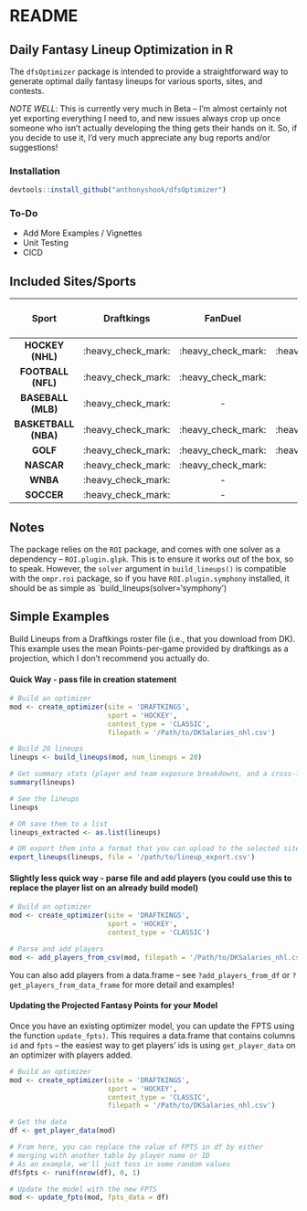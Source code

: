 README
================

## Daily Fantasy Lineup Optimization in R

The `dfsOptimizer` package is intended to provide a straightforward way
to generate optimal daily fantasy lineups for various sports, sites, and
contests.

*NOTE WELL*: This is currently very much in Beta – I’m almost certainly
not yet exporting everything I need to, and new issues always crop up
once someone who isn’t actually developing the thing gets their hands on
it. So, if you decide to use it, I’d very much appreciate any bug
reports and/or suggestions\!

### Installation

``` r
devtools::install_github("anthonyshook/dfsOptimizer")
```

### To-Do

  - Add More Examples / Vignettes
  - Unit
Testing
  - CICD

## Included Sites/Sports

|        Sport         |      Draftkings      |       FanDuel        |        Yahoo         | Draftkings Single Game | FanDuel Single Game |
| :------------------: | :------------------: | :------------------: | :------------------: | :--------------------: | :-----------------: |
|   **HOCKEY (NHL)**   | :heavy\_check\_mark: | :heavy\_check\_mark: | :heavy\_check\_mark: |  :heavy\_check\_mark:  |         \-          |
|  **FOOTBALL (NFL)**  | :heavy\_check\_mark: | :heavy\_check\_mark: |          \-          |  :heavy\_check\_mark:  |         \-          |
|  **BASEBALL (MLB)**  | :heavy\_check\_mark: |          \-          |          \-          |  :heavy\_check\_mark:  |         \-          |
| **BASKETBALL (NBA)** | :heavy\_check\_mark: | :heavy\_check\_mark: | :heavy\_check\_mark: |  :heavy\_check\_mark:  |         \-          |
|       **GOLF**       | :heavy\_check\_mark: | :heavy\_check\_mark: | :heavy\_check\_mark: |           \-           |         \-          |
|      **NASCAR**      | :heavy\_check\_mark: | :heavy\_check\_mark: |          \-          |           \-           |         \-          |
|       **WNBA**       | :heavy\_check\_mark: |          \-          |          \-          |           \-           |         \-          |
|      **SOCCER**      | :heavy\_check\_mark: |          \-          |          \-          |           \-           |         \-          |

## Notes

The package relies on the `ROI` package, and comes with one solver as a
dependency – `ROI.plugin.glpk`. This is to ensure it works out of the
box, so to speak. However, the `solver` argument in `build_lineups()` is
compatible with the `ompr.roi` package, so if you have
`ROI.plugin.symphony` installed, it should be as simple as
\`build\_lineups(solver=‘symphony’)

## Simple Examples

Build Lineups from a Draftkings roster file (i.e., that you download
from DK). This example uses the mean Points-per-game provided by
draftkings as a projection, which I don’t recommend you actually do.

#### Quick Way - pass file in creation statement

``` r
# Build an optimizer
mod <- create_optimizer(site = 'DRAFTKINGS', 
                        sport = 'HOCKEY', 
                        contest_type = 'CLASSIC', 
                        filepath = '/Path/to/DKSalaries_nhl.csv')

# Build 20 lineups
lineups <- build_lineups(mod, num_lineups = 20)

# Get summary stats (player and team exposure breakdowns, and a cross-lineup similarity measure)
summary(lineups)

# See the lineups
lineups

# OR save them to a list
lineups_extracted <- as.list(lineups)

# OR export them into a format that you can upload to the selected site
export_lineups(lineups, file = '/path/to/lineup_export.csv')
```

#### Slightly less quick way - parse file and add players (you could use this to replace the player list on an already build model)

``` r
# Build an optimizer
mod <- create_optimizer(site = 'DRAFTKINGS', 
                        sport = 'HOCKEY', 
                        contest_type = 'CLASSIC')

# Parse and add players
mod <- add_players_from_csv(mod, filepath = '/Path/to/DKSalaries_nhl.csv')
```

You can also add players from a data.frame – see `?add_players_from_df`
or `?get_players_from_data_frame` for more detail and examples\!

#### Updating the Projected Fantasy Points for your Model

Once you have an existing optimizer model, you can update the FPTS using
the function `update_fpts)`. This requires a data.frame that contains
columns `id` and `fpts` – the easiest way to get players’ ids is using
`get_player_data` on an optimizer with players added.

``` r
# Build an optimizer
mod <- create_optimizer(site = 'DRAFTKINGS', 
                        sport = 'HOCKEY', 
                        contest_type = 'CLASSIC',
                        filepath = '/Path/to/DKSalaries_nhl.csv')

# Get the data
df <- get_player_data(mod)

# From here, you can replace the value of FPTS in df by either
# merging with another table by player name or ID
# As an example, we'll just toss in some random values
df$fpts <- runif(nrow(df), 0, 1)

# Update the model with the new FPTS
mod <- update_fpts(mod, fpts_data = df)
```
